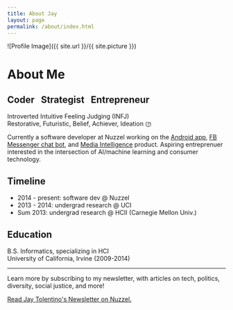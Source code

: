 ```yaml
---
title: About Jay
layout: page
permalink: /about/index.html
---
```

![Profile Image]({{ site.url }}/{{ site.picture }})

<h1>About Me</h1>
<h2>Coder  &nbsp;  Strategist  &nbsp;  Entrepreneur</h2>

Introverted Intuitive Feeling Judging (INFJ)<br />
Restorative, Futuristic, Belief, Achiever, Ideation <small>([?](http://www.tomrath.org/book/strengthsfinder/))</small>


Currently a software developer at Nuzzel working on the [Android
app](https://play.google.com/store/apps/details?id=com.nuzzel.android), [FB Messenger chat bot](https://m.me/nuzzelnews), and [Media Intelligence](http://nuzzel.com/intelligence) product. 
Aspiring entreprenuer interested in the intersection of AI/machine learning and consumer technology.

<h2>Timeline</h2>

* <span class="evidence">2014 - present: software dev @ Nuzzel</span>
* 2013 - 2014: undergrad research @ UCI
* Sum 2013: undergrad research @ HCII (Carnegie Mellon Univ.)

<h2>Education</h2>
B.S. Informatics, specializing in HCI<br />
University of California, Irvine (2009-2014)

- - -

Learn more by subscribing to my newsletter, with articles on tech, politics, diversity, social justice, and more!

<div class="nuzzel-subscription-widget" data-username="heyyyjay"><a href="https://nuzzel.com/heyyyjay" target="_blank">Read Jay Tolentino's Newsletter on Nuzzel.</a></div>
<script>!function(d,s,id){var js,fjs=d.getElementsByTagName(s)[0],p=/^http:/.test(d.location)?'http':'https';if(!d.getElementById(id)){js=d.createElement(s);js.id=id;js.src=p+'://nuzzel.com/static/scripts/widget.js';fjs.parentNode.insertBefore(js,fjs);}}(document,'script','nuzzel-subscription-widget-js');</script>
